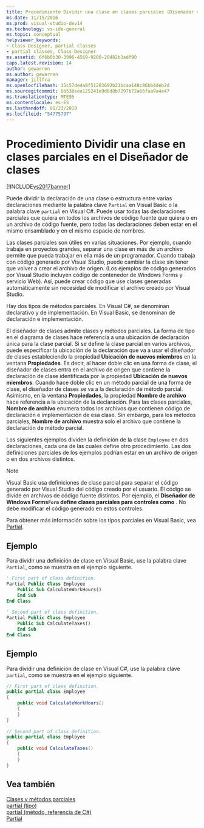 ```yaml
---
title: Procedimiento Dividir una clase en clases parciales (Diseñador de clases) | Microsoft Docs
ms.date: 11/15/2016
ms.prod: visual-studio-dev14
ms.technology: vs-ide-general
ms.topic: conceptual
helpviewer_keywords:
- Class Designer, partial classes
- partial classes, Class Designer
ms.assetid: 6f6b0b30-3996-4569-9200-20482b3adf90
caps.latest.revision: 14
author: gewarren
ms.author: gewarren
manager: jillfra
ms.openlocfilehash: 15c57de4a8f51283692b21bcaa148c86bb4deb2d
ms.sourcegitcommit: 8b538eea125241e9d6d8b7297b72a66faa9a4a47
ms.translationtype: MTE95
ms.contentlocale: es-ES
ms.lasthandoff: 01/23/2019
ms.locfileid: "54775797"
---
```

# <a name="how-to-split-a-class-into-partial-classes-class-designer"></a>Procedimiento Dividir una clase en clases parciales en el Diseñador de clases
[!INCLUDE[vs2017banner](../includes/vs2017banner.md)]

Puede dividir la declaración de una clase o estructura entre varias declaraciones mediante la palabra clave `Partial` en Visual Basic o la palabra clave `partial` en Visual C#. Puede usar todas las declaraciones parciales que quiera en todos los archivos de código fuente que quiera o en un archivo de código fuente, pero todas las declaraciones deben estar en el mismo ensamblado y en el mismo espacio de nombres.  
  
 Las clases parciales son útiles en varias situaciones. Por ejemplo, cuando trabaja en proyectos grandes, separar una clase en más de un archivo permite que pueda trabajar en ella más de un programador. Cuando trabaja con código generado por Visual Studio, puede cambiar la clase sin tener que volver a crear el archivo de origen. (Los ejemplos de código generados por Visual Studio incluyen código de contenedor de Windows Forms y servicio Web). Así, puede crear código que use clases generadas automáticamente sin necesidad de modificar el archivo creado por Visual Studio.  
  
 Hay dos tipos de métodos parciales. En Visual C#, se denominan declarativo y de implementación. En Visual Basic, se denominan de declaración e implementación.  
  
 El diseñador de clases admite clases y métodos parciales. La forma de tipo en el diagrama de clases hace referencia a una ubicación de declaración única para la clase parcial. Si se define la clase parcial en varios archivos, puede especificar la ubicación de la declaración que va a usar el diseñador de clases estableciendo la propiedad **Ubicación de nuevos miembros** en la ventana **Propiedades**. Es decir, al hacer doble clic en una forma de clase, el diseñador de clases entra en el archivo de origen que contiene la declaración de clase identificada por la propiedad **Ubicación de nuevos miembros**. Cuando hace doble clic en un método parcial de una forma de clase, el diseñador de clases se va a la declaración de método parcial. Asimismo, en la ventana **Propiedades**, la propiedad **Nombre de archivo** hace referencia a la ubicación de la declaración. Para las clases parciales, **Nombre de archivo** enumera todos los archivos que contienen código de declaración e implementación de esa clase. Sin embargo, para los métodos parciales, **Nombre de archivo** muestra solo el archivo que contiene la declaración de método parcial.  
  
 Los siguientes ejemplos dividen la definición de la clase `Employee` en dos declaraciones, cada una de las cuales define otro procedimiento. Las dos definiciones parciales de los ejemplos podrían estar en un archivo de origen o en dos archivos distintos.  
  
> [!NOTE]
>  Visual Basic usa definiciones de clase parcial para separar el código generado por Visual Studio del código creado por el usuario. El código se divide en archivos de código fuente distintos. Por ejemplo, el **Diseñador de Windows Forms`Form` define clases parciales para controles como** . No debe modificar el código generado en estos controles.  
  
 Para obtener más información sobre los tipos parciales en Visual Basic, vea [Partial](http://msdn.microsoft.com/library/7adaef80-f435-46e1-970a-269fff63b448).  
  
## <a name="example"></a>Ejemplo  
 Para dividir una definición de clase en Visual Basic, use la palabra clave `Partial`, como se muestra en el ejemplo siguiente.  
  
```vb  
' First part of class definition.  
Partial Public Class Employee  
    Public Sub CalculateWorkHours()  
    End Sub  
End Class  
  
' Second part of class definition.  
Partial Public Class Employee  
    Public Sub CalculateTaxes()  
    End Sub  
End Class  
```  
  
## <a name="example"></a>Ejemplo  
 Para dividir una definición de clase en Visual C#, use la palabra clave `partial`, como se muestra en el ejemplo siguiente.  
  
```csharp  
// First part of class definition.  
public partial class Employee  
{  
    public void CalculateWorkHours()  
    {  
    }  
}  
  
// Second part of class definition.  
public partial class Employee  
{  
    public void CalculateTaxes()  
    {  
    }  
}  
```  
  
## <a name="see-also"></a>Vea también  
 [Clases y métodos parciales](http://msdn.microsoft.com/library/804cecb7-62db-4f97-a99f-60975bd59fa1)   
 [partial (tipo)](http://msdn.microsoft.com/library/27320743-a22e-4c7b-b0b3-53afe3607334)   
 [partial (método, referencia de C#)](http://msdn.microsoft.com/library/43f40242-17e0-4452-8573-090503ad3137)   
 [Partial](http://msdn.microsoft.com/library/7adaef80-f435-46e1-970a-269fff63b448)
